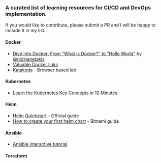 ### A curated list of learning resources for CI/CD and DevOps implementation.
If you would like to contribute, please submit a PR and I will be happy to include it in my list.

#### Docker
- [Dive Into Docker: From "What is Docker?" to "Hello World"](https://www.youtube.com/watch?v=XeSD17YRijk&list=PL-v3vdeWVEsXT-u0JDQZnM90feU3NE3v8) by [@nickjanetakis](https://github.com/nickjj)
- [Valuable Docker links](https://www.nkode.io/2014/08/24/valuable-docker-links.html)
- [Katakoda](https://www.katacoda.com/courses/docker) - Browser based lab



#### Kubernetes
- [Learn the Kubernetes Key Concepts in 10 Minutes](http://omerio.com/2015/12/18/learn-the-kubernetes-key-concepts-in-10-minutes/)



#### Helm
- [Helm Quickstart](https://github.com/helm/helm/blob/master/docs/quickstart.md) - Official guide 
- [How to create your first helm chart](https://docs.bitnami.com/kubernetes/how-to/create-your-first-helm-chart/) - Bitnami guide

#### Ansible
- [Ansible interactive tutorial](https://github.com/turkenh/ansible-interactive-tutorial)


#### Terraform
